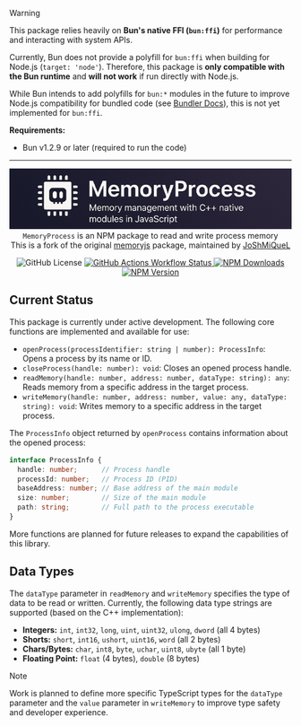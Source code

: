 > [!WARNING]
> This package relies heavily on **Bun's native FFI (`bun:ffi`)** for performance and interacting with system APIs.
>
> Currently, Bun does not provide a polyfill for `bun:ffi` when building for Node.js (`target: 'node'`). Therefore, this package is **only compatible with the Bun runtime** and **will not work** if run directly with Node.js.
>
> While Bun intends to add polyfills for `bun:*` modules in the future to improve Node.js compatibility for bundled code (see [Bundler Docs](https://bun.sh/docs/bundler#target)), this is not yet implemented for `bun:ffi`.
>
> **Requirements:**
> *   Bun v1.2.9 or later (required to run the code)

---

<p align="center">
  <img alt="Banner"  src="assets/banner.png">
  <code>MemoryProcess</code> is an NPM package to read and write process memory
  <br>
  This is a fork of the original <a href="https://github.com/Rob--/memoryjs">memoryjs</a> package, maintained by <a href="https://github.com/JoShMiQueL">JoShMiQueL</a>
</p>

<p align="center">
  <img alt="GitHub License" src="https://img.shields.io/github/license/JoShMiQueL/memoryprocess">
  <a href="https://github.com/JoShMiQueL/memoryprocess/actions/workflows/publish-npm.yml" target="_blank">
    <img alt="GitHub Actions Workflow Status" src="https://img.shields.io/github/actions/workflow/status/JoShMiQueL/memoryprocess/release.yml?branch=master&style=flat&logo=npm&label=Publish%20to%20npm">
  </a>
  <a href="https://www.npmjs.com/package/memoryprocess" target="_blank">
    <img alt="NPM Downloads" src="https://img.shields.io/npm/dy/%40memoryprocess">
  </a>
  <a href="https://www.npmjs.com/package/memoryprocess" target="_blank">
    <img alt="NPM Version" src="https://img.shields.io/npm/v/%40memoryprocess">
  </a>
</p>

## Current Status

This package is currently under active development. The following core functions are implemented and available for use:

*   `openProcess(processIdentifier: string | number): ProcessInfo`: Opens a process by its name or ID.
*   `closeProcess(handle: number): void`: Closes an opened process handle.
*   `readMemory(handle: number, address: number, dataType: string): any`: Reads memory from a specific address in the target process.
*   `writeMemory(handle: number, address: number, value: any, dataType: string): void`: Writes memory to a specific address in the target process.

The `ProcessInfo` object returned by `openProcess` contains information about the opened process:

```typescript
interface ProcessInfo {
  handle: number;      // Process handle
  processId: number;   // Process ID (PID)
  baseAddress: number; // Base address of the main module
  size: number;        // Size of the main module
  path: string;        // Full path to the process executable
}
```

More functions are planned for future releases to expand the capabilities of this library.

## Data Types

The `dataType` parameter in `readMemory` and `writeMemory` specifies the type of data to be read or written. Currently, the following data type strings are supported (based on the C++ implementation):

*   **Integers:** `int`, `int32`, `long`, `uint`, `uint32`, `ulong`, `dword` (all 4 bytes)
*   **Shorts:** `short`, `int16`, `ushort`, `uint16`, `word` (all 2 bytes)
*   **Chars/Bytes:** `char`, `int8`, `byte`, `uchar`, `uint8`, `ubyte` (all 1 byte)
*   **Floating Point:** `float` (4 bytes), `double` (8 bytes)

> [!NOTE]
> Work is planned to define more specific TypeScript types for the `dataType` parameter and the `value` parameter in `writeMemory` to improve type safety and developer experience.
